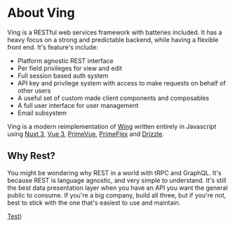 # About Ving

Ving is a RESTful web services framework with batteries included. It has a heavy focus on a strong and predictable backend, while having a flexible front end. It's feature's include:

 - Platform agnostic REST interface
 - Per field privileges for view and edit
 - Full session based auth system
 - API key and privilege system with access to make requests on behalf of other users
 - A useful set of custom made client components and composables
 - A full user interface for user management
 - Email subsystem

Ving is a modern reimplementation of [Wing](http://wingapi.com) written entirely in Javascript using [Nuxt 3](http://nuxt.com), [Vue 3](http://vuejs.org), [PrimeVue](https://primevue.org), [PrimeFlex](https://www.primefaces.org/primeflex/) and [Drizzle](https://github.com/drizzle-team/drizzle-orm).

## Why Rest?

You might be wondering why REST in a world with tRPC and GraphQL. It's because REST is language agnostic, and very simple to understand. It's still the best data presentation layer when you have an API you want the general public to consume. If you're a big company, build all three, but if you're not, best to stick with the one that's easiest to use and maintain.

[Test](/docs/))